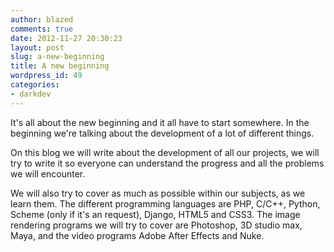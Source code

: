 ```yaml
---
author: blazed
comments: true
date: 2012-11-27 20:30:23
layout: post
slug: a-new-beginning
title: A new beginning
wordpress_id: 49
categories:
- darkdev
---
```


It's all about the new beginning and it all have to start somewhere.
In the beginning we're talking about the development of a lot of different things.

On this blog we will write about the development of all our projects, we will try to write it so everyone can understand the progress and all the problems we will encounter.

We will also try to cover as much as possible within our subjects, as we learn them. The different programming languages are PHP, C/C++, Python, Scheme (only if it's an request), Django, HTML5 and CSS3. The image rendering programs we will try to cover are Photoshop, 3D studio max, Maya, and the video programs Adobe After Effects and Nuke.
